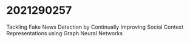 # 2021290257
Tackling Fake News Detection by Continually Improving Social Context Representations using Graph Neural Networks
